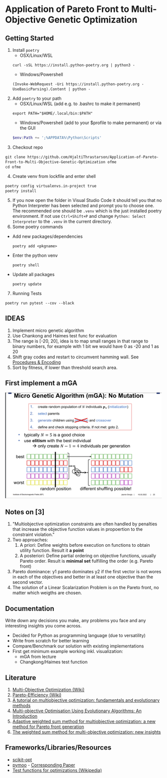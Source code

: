 # Application of Pareto Front to Multi-Objective Genetic Optimization

## Getting Started

1. Install `poetry`
    * OSX/Linux/WSL
    ```console
    curl -sSL https://install.python-poetry.org | python3 -
    ```
    * Windows/Powershell
    ```console
    (Invoke-WebRequest -Uri https://install.python-poetry.org -UseBasicParsing).Content | python -
    ```
2. Add `poetry` to your path
    * OSX/Linux/WSL (add e.g. to .bashrc to make it permanent)
    ```console
    export PATH="$HOME/.local/bin:$PATH"
    ```
    * Windows/Powershell (add to your $profile to make permanent) or via the GUI
    ```powershell
    $env:Path += ';%APPDATA%\Python\Scripts'
    ```
3. Checkout repo 
```console
git clone https://github.com/HjaltiThrastarson/Application-of-Pareto-Front-to-Multi-Objective-Genetic-Optimization ofme
cd ofme
```
4. Create venv from lockfile and enter shell
``` console
poetry config virtualenvs.in-project true
poetry install
```
5. If you now open the folder in Visual Studio Code it should tell you that no Python Interpreter has been selected and prompt you to choose one. The recommended one should be `.venv` which is the just installed poetry environment. If not use `Ctrl+Shift+P` and change `Python: Select Interpreter` to the `.venv` in the current directory.
6. Some poetry commands
  * Add new packages/dependencies
    ```console
    poetry add <pkgname>
    ```
  * Enter the python venv
    ```console
    poetry shell
    ```
  * Update all packages
    ```console
    poetry update
    ```
7. Running Tests
```console
poetry run pytest --cov --black
```

## IDEAS

1. Implement micro genetic algorithm
2. Use Chankong and Haimes test func for evaluation
3. The range is [-20, 20], idea is to map small ranges in that range to binary numbers, for example with 1 bit we would have 0 as -20 and 1 as 20
4. Shift gray codes and restart to circumvent hamming wall. See [Procedures & Encoding](Procedures&Encoding.md)
5. Sort by fitness, if lower than threshold search area.

## First implement a mGA

![mga](img/mga.png)

## Notes on [3]

1. "Multiobjective optimization constraints are often handled by penalties that increase the objective function values in propoertion to the constraint violation."
2. Two approaches:
    1. A priori: Define weights before execution on functions to obtain utility function. Result it **a point**
    2. A posteriori: Define partial ordering on objective functions, usually Pareto order. Result is **minimal set** fulfilling the order (e.g. Pareto front)
3. Pareto dominance: y1 pareto dominates y2 if the first vector is not wores in each of the objectives and better in at least one objective than the second vector.
4. The solution of a Linear Scalarization Problem is on the Pareto front, no matter which weigths are chosen.

## Documentation

Write down any decisions you make, any problems you face and any interesting insights you come across.

* Decided for Python as programming language (due to versatility)
* Write from scratch for better learning
* Compare/Benchmark our solution with existing implementations
* First get minimum example working inkl. visualization:
    * mGA from lecture
    * Changkong/Haimes test function

## Literature
1. [Multi-Objective Optimization (Wiki)](https://en.wikipedia.org/wiki/Multi-objective_optimization)
2. [Pareto-Efficiency (Wiki)](https://en.wikipedia.org/wiki/Pareto_efficiency)
3. [A tutorial on multiobjective optimization: fundamentals and evolutionary methods](https://link.springer.com/article/10.1007/s11047-018-9685-y)
4. [Multi-objective Optimisation Using Evolutionary Algorithms: An Introduction](https://link.springer.com/chapter/10.1007/978-0-85729-652-8_1)
5. [Adaptive weighted sum method for multiobjective optimization: a new method for Pareto front generation](https://link.springer.com/article/10.1007/s00158-005-0557-6)
6. [The weighted sum method for multi-objective optimization: new insights](https://link.springer.com/article/10.1007/s00158-009-0460-7)

## Frameworks/Libraries/Resources
* [scikit-opt](https://github.com/guofei9987/scikit-opt)
* [pymoo](https://github.com/anyoptimization/pymoo) - [Corresponding Paper](https://ieeexplore.ieee.org/abstract/document/9078759)
* [Test functions for optimizations (Wikipedia)](https://en.wikipedia.org/wiki/Test_functions_for_optimization)